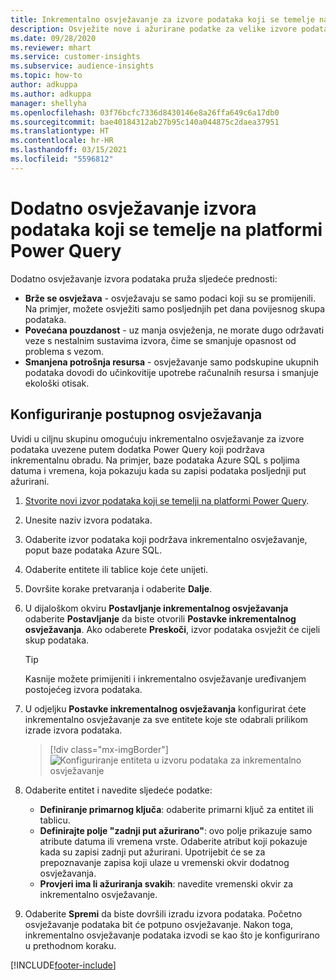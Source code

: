 ```yaml
---
title: Inkrementalno osvježavanje za izvore podataka koji se temelje na dodatku Power Query
description: Osvježite nove i ažurirane podatke za velike izvore podataka koji se temelje na platformi Power Query.
ms.date: 09/28/2020
ms.reviewer: mhart
ms.service: customer-insights
ms.subservice: audience-insights
ms.topic: how-to
author: adkuppa
ms.author: adkuppa
manager: shellyha
ms.openlocfilehash: 03f76bcfc7336d8430146e8a26ffa649c6a17db0
ms.sourcegitcommit: bae40184312ab27b95c140a044875c2daea37951
ms.translationtype: HT
ms.contentlocale: hr-HR
ms.lasthandoff: 03/15/2021
ms.locfileid: "5596812"
---
```

# <a name="incremental-refresh-for-data-sources-based-on-power-query"></a>Dodatno osvježavanje izvora podataka koji se temelje na platformi Power Query

Dodatno osvježavanje izvora podataka pruža sljedeće prednosti:

- **Brže se osvježava** - osvježavaju se samo podaci koji su se promijenili. Na primjer, možete osvježiti samo posljednjih pet dana povijesnog skupa podataka.
- **Povećana pouzdanost** - uz manja osvježenja, ne morate dugo održavati veze s nestalnim sustavima izvora, čime se smanjuje opasnost od problema s vezom.
- **Smanjena potrošnja resursa** - osvježavanje samo podskupine ukupnih podataka dovodi do učinkovitije upotrebe računalnih resursa i smanjuje ekološki otisak.

## <a name="configure-incremental-refresh"></a>Konfiguriranje postupnog osvježavanja

Uvidi u ciljnu skupinu omogućuju inkrementalno osvježavanje za izvore podataka uvezene putem dodatka Power Query koji podržava inkrementalnu obradu. Na primjer, baze podataka Azure SQL s poljima datuma i vremena, koja pokazuju kada su zapisi podataka posljednji put ažurirani.

1. [Stvorite novi izvor podataka koji se temelji na platformi Power Query](connect-power-query.md).

1. Unesite naziv izvora podataka.

1. Odaberite izvor podataka koji podržava inkrementalno osvježavanje, poput baze podataka Azure SQL.

1. Odaberite entitete ili tablice koje ćete unijeti.

1. Dovršite korake pretvaranja i odaberite **Dalje**.

1. U dijaloškom okviru **Postavljanje inkrementalnog osvježavanja** odaberite **Postavljanje** da biste otvorili **Postavke inkrementalnog osvježavanja**. Ako odaberete **Preskoči**, izvor podataka osvježit će cijeli skup podataka.
   > [!TIP]
   > Kasnije možete primijeniti i inkrementalno osvježavanje uređivanjem postojećeg izvora podataka.

1. U odjeljku **Postavke inkrementalnog osvježavanja** konfigurirat ćete inkrementalno osvježavanje za sve entitete koje ste odabrali prilikom izrade izvora podataka.

   > [!div class="mx-imgBorder"]
   > ![Konfiguriranje entiteta u izvoru podataka za inkrementalno osvježavanje](media/incremental-refresh-settings.png "Konfiguriranje entiteta u izvoru podataka za inkrementalno osvježavanje")

1. Odaberite entitet i navedite sljedeće podatke:

   - **Definiranje primarnog ključa**: odaberite primarni ključ za entitet ili tablicu.
   - **Definirajte polje "zadnji put ažurirano"**: ovo polje prikazuje samo atribute datuma ili vremena vrste. Odaberite atribut koji pokazuje kada su zapisi zadnji put ažurirani. Upotrijebit će se za prepoznavanje zapisa koji ulaze u vremenski okvir dodatnog osvježavanja.
   - **Provjeri ima li ažuriranja svakih**: navedite vremenski okvir za inkrementalno osvježavanje.

1. Odaberite **Spremi** da biste dovršili izradu izvora podataka. Početno osvježavanje podataka bit će potpuno osvježavanje. Nakon toga, inkrementalno osvježavanje podataka izvodi se kao što je konfigurirano u prethodnom koraku.


[!INCLUDE[footer-include](../includes/footer-banner.md)]